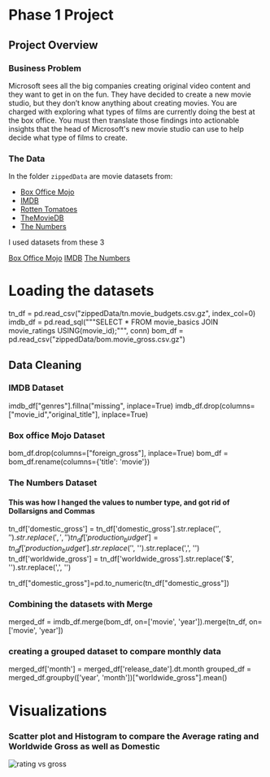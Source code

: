 # Phase 1 Project



## Project Overview


### Business Problem

Microsoft sees all the big companies creating original video content and they want to get in on the fun. They have decided to create a new movie studio, but they don’t know anything about creating movies. You are charged with exploring what types of films are currently doing the best at the box office. You must then translate those findings into actionable insights that the head of Microsoft's new movie studio can use to help decide what type of films to create.

### The Data

In the folder `zippedData` are movie datasets from:

* [Box Office Mojo](https://www.boxofficemojo.com/)
* [IMDB](https://www.imdb.com/)
* [Rotten Tomatoes](https://www.rottentomatoes.com/)
* [TheMovieDB](https://www.themoviedb.org/)
* [The Numbers](https://www.the-numbers.com/)

I used datasets from these 3

[Box Office Mojo](https://www.boxofficemojo.com/)
[IMDB](https://www.imdb.com/)
 [The Numbers](https://www.the-numbers.com/)


# Loading the datasets
tn_df = pd.read_csv("zippedData/tn.movie_budgets.csv.gz", index_col=0)
imdb_df = pd.read_sql("""SELECT * FROM movie_basics  JOIN movie_ratings USING(movie_id);""", conn)
bom_df = pd.read_csv("zippedData/bom.movie_gross.csv.gz")

## Data Cleaning


### IMDB Dataset
imdb_df["genres"].fillna("missing", inplace=True)
imdb_df.drop(columns=["movie_id","original_title"], inplace=True)


### Box office Mojo Dataset
bom_df.drop(columns=["foreign_gross"], inplace=True)
bom_df = bom_df.rename(columns={'title': 'movie'})

### The Numbers Dataset

#### This was how I hanged the values to number type, and got rid of  Dollarsigns and Commas
tn_df['domestic_gross'] = tn_df['domestic_gross'].str.replace('$', '').str.replace(',', '')
tn_df['production_budget'] = tn_df['production_budget'].str.replace('$', '').str.replace(',', '')
tn_df['worldwide_gross'] = tn_df['worldwide_gross'].str.replace('$', '').str.replace(',', '')

tn_df["domestic_gross"]=pd.to_numeric(tn_df["domestic_gross"])

### Combining the datasets with Merge
merged_df = imdb_df.merge(bom_df, on=['movie', 'year']).merge(tn_df, on=['movie', 'year'])

### creating a grouped dataset to compare monthly data
merged_df['month'] = merged_df['release_date'].dt.month 
grouped_df = merged_df.groupby(['year', 'month'])["worldwide_gross"].mean()


# Visualizations

### Scatter plot and Histogram to compare the Average rating and Worldwide Gross as well as Domestic

![rating vs gross](https://user-images.githubusercontent.com/127976914/232333724-d267ce0d-7381-4598-93cc-4abcdb59cc04.png)

